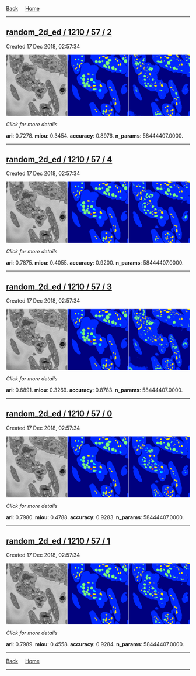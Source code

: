 
[Back](..)&nbsp;&nbsp;&nbsp;&nbsp;&nbsp;[Home](https://leapmanlab.github.io/snapshots)

---

<div class="summary"><a href="2"><h2>random_2d_ed / 1210 / 57 / 2</h2></a><p>Created 17 Dec 2018, 02:57:34
</p><a href="2"><img src="2/media/summary.png" align="center"></a><p>
<i>Click for more details</i>
</p></div>

**ari**: 0.7278. **miou**: 0.3454. **accuracy**: 0.8976. **n_params**: 58444407.0000. 

---

<div class="summary"><a href="4"><h2>random_2d_ed / 1210 / 57 / 4</h2></a><p>Created 17 Dec 2018, 02:57:34
</p><a href="4"><img src="4/media/summary.png" align="center"></a><p>
<i>Click for more details</i>
</p></div>

**ari**: 0.7875. **miou**: 0.4055. **accuracy**: 0.9200. **n_params**: 58444407.0000. 

---

<div class="summary"><a href="3"><h2>random_2d_ed / 1210 / 57 / 3</h2></a><p>Created 17 Dec 2018, 02:57:34
</p><a href="3"><img src="3/media/summary.png" align="center"></a><p>
<i>Click for more details</i>
</p></div>

**ari**: 0.6891. **miou**: 0.3269. **accuracy**: 0.8783. **n_params**: 58444407.0000. 

---

<div class="summary"><a href="0"><h2>random_2d_ed / 1210 / 57 / 0</h2></a><p>Created 17 Dec 2018, 02:57:34
</p><a href="0"><img src="0/media/summary.png" align="center"></a><p>
<i>Click for more details</i>
</p></div>

**ari**: 0.7980. **miou**: 0.4788. **accuracy**: 0.9283. **n_params**: 58444407.0000. 

---

<div class="summary"><a href="1"><h2>random_2d_ed / 1210 / 57 / 1</h2></a><p>Created 17 Dec 2018, 02:57:34
</p><a href="1"><img src="1/media/summary.png" align="center"></a><p>
<i>Click for more details</i>
</p></div>

**ari**: 0.7989. **miou**: 0.4558. **accuracy**: 0.9284. **n_params**: 58444407.0000. 

---

[Back](..)&nbsp;&nbsp;&nbsp;&nbsp;&nbsp;[Home](https://leapmanlab.github.io/snapshots)

---